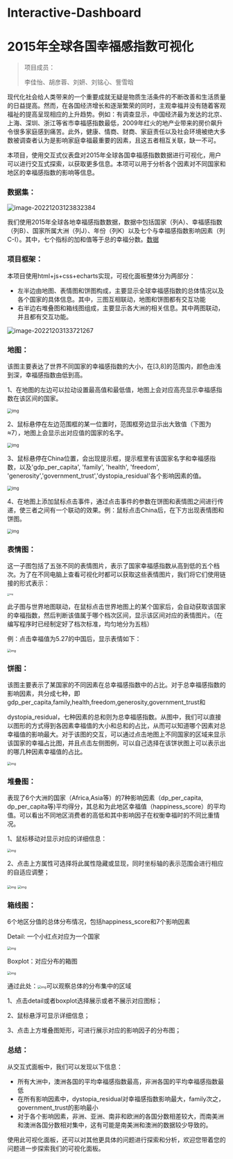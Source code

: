 # Interactive-Dashboard
# 2015年全球各国幸福感指数可视化

> 项目成员：
>
> 李佳怡、胡彦蓉、刘妍、刘铭心、訾雪晗

现代化社会给人类带来的一个重要成就无疑是物质生活条件的不断改善和生活质量的日益提高。然而，在各国经济增长和逐渐繁荣的同时，主观幸福并没有随着客观福祉的提高呈现相应的上升趋势。例如：有调查显示，中国经济最为发达的北京、上海、深圳、浙江等省市幸福感指数最低，2009年红火的地产业带来的房价飙升令很多家庭感到痛苦。此外，健康、情商、财商、家庭责任以及社会环境被绝大多数被调查者认为是影响家庭幸福最重要的因素，且这五者相互关联，缺一不可。

本项目，使用交互式仪表盘对2015年全球各国幸福感指数数据进行可视化，用户可以进行交互式探索，以获取更多信息。本项可以用于分析各个因素对不同国家和地区的幸福感指数的影响等信息。

### 数据集：

![image-20221203123832384](2015年全球各国幸福分数可视化.assets/image-20221203123832384.png)

我们使用2015年全球各地幸福感指数数据，数据中包括国家（列A）、幸福感指数（列B）、国家所属大洲（列J）、年份（列K）以及七个与幸福感指数影响因素（列C-I）。其中，七个指标的加和值等于总的幸福分数。[数据](WorldHappiness_Corruption_2015.csv)

### 项目框架：

本项目使用html+js+css+echarts实现，可视化面板整体分为两部分：

- 左半边由地图、表情图和饼图构成，主要显示全球幸福感指数的总体情况以及各个国家的具体信息。其中，三图互相联动，地图和饼图都有交互功能
- 右半边右堆叠图和箱线图组成，主要显示各大洲的相关信息。其中两图联动，并且都有交互功能。

![image-20221203133721267](2015年全球各国幸福分数可视化.assets/image-20221203133721267.png)

### 地图：

该图主要表达了世界不同国家的幸福感指数的大小，在[3,8]的范围内，颜色由浅到深，幸福感指数由低到高。

1、在地图的左边可以拉动设置最高值和最低值，地图上会对应高亮显示幸福感指数在该区间的国家。

<img src="2015年全球各国幸福分数可视化.assets/wps4.jpg" alt="img" style="zoom: 67%;" /> 

2、鼠标悬停在左边范围框的某一位置时，范围框旁边显示出大致值（下图为≈7），地图上会显示出对应值的国家的名字。

<img src="2015年全球各国幸福分数可视化.assets/wps5.jpg" alt="img" style="zoom: 67%;" /> 

3、鼠标悬停在China位置，会出现提示框，提示框里有该国家名字和幸福感指数，以及'gdp_per_capita', 'family', 'health', 'freedom', 'generosity','government_trust','dystopia_residual'各个影响因素的值。

<img src="2015年全球各国幸福分数可视化.assets/wps6.jpg" alt="img" style="zoom: 67%;" /> 

4、在地图上添加鼠标点击事件，通过点击事件的参数在饼图和表情图之间进行传递，使三者之间有一个联动的效果。例：鼠标点击China后，在下方出现表情图和饼图。

<img src="2015年全球各国幸福分数可视化.assets/wps7.jpg" alt="img" style="zoom: 67%;" />

### 表情图：

这一子图包括了五张不同的表情图片，表示了国家幸福感指数从高到低的五个档次。为了在不同电脑上查看可视化时都可以获取这些表情图片，我们将它们使用链接的形式表示：

<img src="2015年全球各国幸福分数可视化.assets/wps2.jpg" alt="img" style="zoom:33%;" /> 

此子图与世界地图联动，在鼠标点击世界地图上的某个国家后，会自动获取该国家的幸福指数，然后判断该值属于哪个档次区间，显示该区间对应的表情图片。（在编写程序时已经制定好了档次标准，均匀地分为五档）

例：点击幸福值为5.27的中国后，显示表情如下：

<img src="2015年全球各国幸福分数可视化.assets/wps3.jpg" alt="img" style="zoom:50%;" /> 

### 饼图：

该图主要表示了某国家的不同因素在总幸福感指数中的占比。对于总幸福感指数的影响因素，共分成七种，即gdp_per_capita,family,health,freedom,generosity,government_trust和

dystopia_residual，七种因素的总和则为总幸福感指数。从图中，我们可以直接以图形的方式得到各因素幸福值的大小和总和的占比，从而可以知道哪个因素对总幸福值的影响最大。对于该图的交互，可以通过点击地图上不同国家的区域来显示该国家的幸福占比图，并且点击左侧图例，可以自己选择在该饼状图上可以表示出的哪几种因素幸福值的占比。

<img src="2015年全球各国幸福分数可视化.assets/wps1.jpg" alt="img" style="zoom: 50%;" />

### 堆叠图：

表现了6个大洲的国家（Africa,Asia等）的7种影响因素（dp_per_capita, dp_per_capita等)平均得分，其总和为此地区幸福值（happiness_score）的平均值。可以看出不同地区消费者的高低和其中影响因子在权衡幸福时的不同比重情况。

1、鼠标移动对显示对应的详细信息：

<img src="2015年全球各国幸福分数可视化.assets/wps1-16700616034621.jpg" alt="img" style="zoom:50%;" /> 

 

2、点击上方属性可选择将此属性隐藏或显现，同时坐标轴的表示范围会进行相应的自适应调整；

<img src="2015年全球各国幸福分数可视化.assets/wps2-16700616034632.jpg" alt="img" style="zoom:50%;" /> 

<img src="2015年全球各国幸福分数可视化.assets/wps3-16700616034633.jpg" alt="img" style="zoom:50%;" /> 

### 箱线图：

6个地区分值的总体分布情况，包括happiness_score和7个影响因素

Detail: 一个小红点对应为一个国家

<img src="2015年全球各国幸福分数可视化.assets/wps4-16700616621694.jpg" alt="img" style="zoom:50%;" /> 

Boxplot：对应分布的箱图

<img src="2015年全球各国幸福分数可视化.assets/wps5-16700616621695.jpg" alt="img" style="zoom:50%;" /> 

 

通过此处：<img src="2015年全球各国幸福分数可视化.assets/wps6-16700616621706.jpg" alt="img" style="zoom:50%;" />可以观察总体的分布集中的区域

1、点击detail或者boxplot选择展示或者不展示对应图标；

2、鼠标悬浮可显示详细信息；

3、点击上方堆叠图矩形，可进行展示对应的影响因子的分布图；

### 总结：

从交互式面板中，我们可以发现以下信息：

- 所有大洲中，澳洲各国的平均幸福感指数最高，非洲各国的平均幸福感指数最低
- 在所有影响因素中，dystopia_residual对幸福感指数影响最大，family次之，government_trust的影响最小
- 对于各个影响因素，非洲、亚洲、南非和欧洲的各国分数相差较大，而南美洲和澳洲各国分数相对集中，这有可能是南美洲和澳洲的数据较少导致的。

使用此可视化面板，还可以对其他更具体的问题进行探索和分析，欢迎您带着您的问题进一步探索我们的可视化面板。



